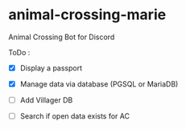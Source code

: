 # animal-crossing-marie
Animal Crossing Bot for Discord

ToDo :
 - [x] Display a passport
 - [x] Manage data via database (PGSQL or MariaDB)
 - [ ] Add Villager DB
 - [ ] Search if open data exists for AC
 
